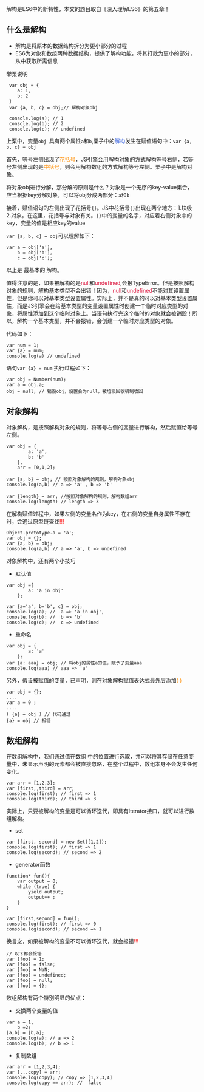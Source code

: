 解构是ES6中的新特性，本文的题目取自《深入理解ES6》的第五章！

## 什么是解构

* 解构是将原本的数据结构拆分为更小部分的过程
* ES6为对象和数组两种数据结构，提供了解构功能，将其打散为更小的部分，从中获取所需信息


举栗说明


```
 var obj = {
 	a: 1,
 	b: 2
 }
 var {a, b, c} = obj;// 解构对象obj
 
 console.log(a); // 1
 console.log(b); // 2
 console.log(c); // undefined
```

上栗中，变量`obj `具有两个属性`a`和`b`,栗子中的<span style="color:#4169E1;">解构</span>发生在赋值语句中：`var {a, b, c} = obj`

首先，等号左侧出现了<span style="color:	#FF8C00;">花括号</span>，JS引擎会用解构对象的方式解构等号右侧，若等号左侧出现的是<span style="color:#FF8C00;">中括号</span>，则会用解构数组的方式解构等号左侧。栗子中是解构对象。


将对象obj进行分解，那分解的原则是什么？对象是一个无序的key-value集合，应当根据key分解对象，可以将obj分成两部分：`a`和`b`

接着，赋值语句的左侧出现了花括号`{}`。JS中花括号`{}`出现在两个地方：1.块级 2.对象。在这里，花括号与对象有关。`{}`中的变量的名字，对应着右侧对象中的key，变量的值是相应key的value

`var {a, b, c} = obj`可以理解如下：

```
var a = obj['a'],
	b = obj['b'],
	c = obj['c'];
```

以上是 最基本的 解构。

值得注意的是，如果被解构的是<span style="color:#DC143C;">null</span>和<span style="color:	#DC143C;">undefined</span>,会报TypeError。但是按照解构对象的规则，解构基本类型不会出错！因为，<span style="color:#DC143C;">null</span>和<span style="color:#DC143C;">undefined</span>不能对其设置属性，但是你可以对基本类型设置属性。实际上，并不是真的可以对基本类型设置属性，而是JS引擎会在给基本类型的变量设置属性时创建一个临时对应类型的对象，将属性添加到这个临时对象上。当语句执行完这个临时的对象就会被销毁！所以，解构一个基本类型，并不会报错，会创建一个临时对应类型的对象。

代码如下：


```
var num = 1;
var {a} = num;
console.log(a) // undefined

```

语句`var {a} = num` 执行过程如下： 


```
var obj = Number(num);
var a = obj.a;
obj = null; // 销毁obj，设置会为null，被垃圾回收机制收回

``` 

## 对象解构

对象解构，是按照解构对象的规则，将等号右侧的变量进行解构，然后赋值给等号左侧。


```
var obj = {
		a: 'a',
		b: 'b'
	},
	arr = [0,1,2];

var {a, b} = obj; // 按照对象解构的规则，解构对象obj
console.log(a,b) // a => 'a' , b => 'b'

var {length} = arr; //按照对象解构的规则，解构数组arr
console.log(length) // length => 3
```
在解构赋值过程中，如果左侧的变量名作为key，在右侧的变量自身属性不存在时，会通过原型链查找<span style="color:red;">!!!</span>

```
Object.prototype.a = 'a';
var obj = {};
var {a, b} = obj;
console.log(a,b) // a => 'a', b => undefined
```
对象解构中，还有两个小技巧

* 默认值

```
var obj ={
		a: 'a in obj'
	};
	
var {a='a', b='b', c} = obj;
console.log(a); //	a => 'a in obj',
conosle.log(b);	//	b => 'b'
console.log(c);	//	c => undefined	

```

* 重命名

```var
var obj = {
		a: 'a'
	};
var {a: aaa} = obj; // 将obj的属性a的值，赋予了变量aaa
console.log(aaa) // aaa => 'a' 
```

另外，假设被赋值的变量，已声明，则在对象解构赋值表达式最外层添加<span style="color: #FF8C00;">( )</span>

```
var obj = {};
....
var a = 0 ;
....
( {a} = obj ) // 代码通过
{a} = obj // 报错
```


## 数组解构
在数组解构中，我们通过值在数组 中的位置进行选取，并可以将其存储在任意变量中，未显示声明的元素都会被直接忽略，在整个过程中，数组本身不会发生任何变化。

```
var arr = [1,2,3];
var [first,,third] = arr;
console.log(first); // first => 1
console.log(third); // third => 3
```

实际上，只要被解构的变量是可以循环迭代，即具有Iterator接口，就可以进行数组解构。

* set

```
var [first, second] = new Set([1,2]);
console.log(first); // first => 1
console.log(second); // second => 2
```
* generator函数

```
function* fun(){
   	var output = 0;
	while (true) {
		yield output;
		output++ ;
	}
}

var [first,second] = fun();
console.log(first); // first => 0
console.log(second); // second => 1
```
换言之，如果被解构的变量不可以循环迭代，就会报错<span style="color:red;">!!!</span>

```
// 以下都会报错
var [foo] = 1;  
var [foo] = false;  
var [foo] = NaN;  
var [foo] = undefined;  
var [foo] = null;  
var [foo] = {};  
```
数组解构有两个特别明显的优点：

* 交换两个变量的值

```
var a = 1,
	b =2;
[a,b] = [b,a];
console.log(a); // a => 2
console.log(b); // b => 1
```

* 复制数组

```
var arr = [1,2,3,4];
var [...copy] = arr;
console.log(copy); // copy => [1,2,3,4]
console.log(copy == arr); //  false
```

